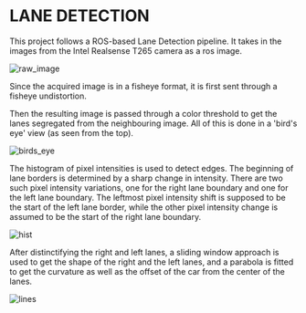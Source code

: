 # LANE DETECTION

This project follows a ROS-based Lane Detection pipeline. 
It takes in the images from the Intel Realsense T265 camera as a ros image.


![raw_image](https://user-images.githubusercontent.com/100716616/208428274-ed7302bf-c01f-4ced-a10c-da1b8cda36d5.png)

Since the acquired image is in a fisheye format, it is first sent through a fisheye undistortion. 

Then the resulting image is passed through a color threshold to get the lanes segregated from the neighbouring image. All of this is done in a  'bird's eye' view (as seen from the top).


![birds_eye](https://user-images.githubusercontent.com/100716616/208435928-ecfb182c-5cdf-45b6-a2f6-ee5381cf3e6e.png)


The histogram of pixel intensities is used to detect edges. The beginning of lane borders is determined by a sharp change in intensity. There are two such pixel intensity variations, one for the right lane boundary and one for the left lane boundary. The leftmost pixel intensity shift is supposed to be the start of the left lane border, while the other pixel intensity change is assumed to be the start of the right lane boundary.


![hist](https://user-images.githubusercontent.com/100716616/208437754-ba4075e5-be14-47f0-a05e-0bbba8708a40.png)

After distinctifying the right and left lanes, a sliding window approach is used to get the shape of the right and the left lanes, and a parabola is fitted to get the curvature as well as the offset of the car from the center of the lanes.


![lines](https://user-images.githubusercontent.com/100716616/208438858-a3b82ee0-7c17-4472-adf4-e96cfff12e0a.png)

